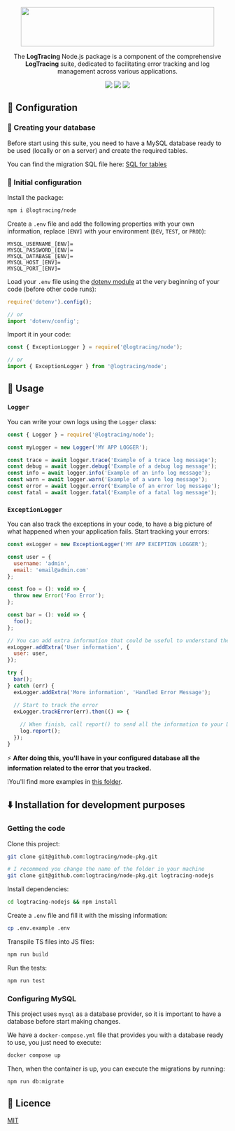 <p align="center">
  <img width="442" height="90" src="https://github.com/logtracing/node-pkg/assets/55886451/a605b6fd-14c8-4d0d-9cfa-c8f0742aa5ec">
</p>

<p align="center">The <strong>LogTracing</strong> Node.js package is a component of the comprehensive <strong>LogTracing</strong> suite, dedicated to facilitating error tracking and log management across various applications.</p>

<p align="center">
  <img src="https://github.com/logtracing/node-pkg/actions/workflows/node.js.yml/badge.svg">
  <img src="https://img.shields.io/npm/v/@logtracing/node?color=blue">
  <img src="https://img.shields.io/npm/l/@logtracing/node?color=blue">
</p>

## :book: Configuration

### :open_file_folder: Creating your database
Before start using this suite, you need to have a MySQL database ready to be used (locally or on a server) and create the required tables.

You can find the migration SQL file here: [SQL for tables](https://github.com/logtracing/node-pkg/blob/main/database.sql)

### :wrench: Initial configuration
Install the package:
```bash
npm i @logtracing/node
```

Create a `.env` file and add the following properties with your own information, replace `[ENV]` with your environment (`DEV`, `TEST`, or `PROD`):
```properties
MYSQL_USERNAME_[ENV]=
MYSQL_PASSWORD_[ENV]=
MYSQL_DATABASE_[ENV]=
MYSQL_HOST_[ENV]=
MYSQL_PORT_[ENV]=
```

Load your `.env` file using the [dotenv module](https://www.npmjs.com/package/dotenv) at the very beginning of your code (before other code runs):
```js
require('dotenv').config();

// or
import 'dotenv/config';
```

Import it in your code:
```js
const { ExceptionLogger } = require('@logtracing/node');

// or
import { ExceptionLogger } from '@logtracing/node';
```

## :rocket: Usage
### `Logger`
You can write your own logs using the `Logger` class:
```js
const { Logger } = require('@logtracing/node');

const myLogger = new Logger('MY APP LOGGER');

const trace = await logger.trace('Example of a trace log message');
const debug = await logger.debug('Example of a debug log message');
const info = await logger.info('Example of an info log message');
const warn = await logger.warn('Example of a warn log message');
const error = await logger.error('Example of an error log message');
const fatal = await logger.fatal('Example of a fatal log message');
```

### `ExceptionLogger`
You can also track the exceptions in your code, to have a big picture of what happened when your application fails. Start tracking your errors:
```js
const exLogger = new ExceptionLogger('MY APP EXCEPTION LOGGER');

const user = {
  username: 'admin',
  email: 'email@admin.com'
};

const foo = (): void => {
  throw new Error('Foo Error');
};

const bar = (): void => {
  foo();
};

// You can add extra information that could be useful to understand the error
exLogger.addExtra('User information', {
  user: user,
});

try {
  bar();
} catch (err) {
  exLogger.addExtra('More information', 'Handled Error Message');

  // Start to track the error
  exLogger.trackError(err).then(() => {
  
    // When finish, call report() to send all the information to your DB
    log.report();
  });
}
```

:zap: **After doing this, you'll have in your configured database all the information related to the error that you tracked.**

❕You'll find more examples in [this folder](https://github.com/logtracing/node-pkg/blob/main/examples).

## :arrow_down: Installation for development purposes
### Getting the code
Clone this project:
```bash
git clone git@github.com:logtracing/node-pkg.git

# I recommend you change the name of the folder in your machine
git clone git@github.com:logtracing/node-pkg.git logtracing-nodejs
```

Install dependencies:
```bash
cd logtracing-nodejs && npm install
```

Create a `.env` file and fill it with the missing information:
```bash
cp .env.example .env
```

Transpile TS files into JS files:
```bash
npm run build
```

Run the tests:
```bash
npm run test
```

### Configuring MySQL
This project uses `mysql` as a database provider, so it is important to have a database before start making changes.

We have a `docker-compose.yml` file that provides you with a database ready to use, you just need to execute:
```bash
docker compose up
```

Then, when the container is up, you can execute the migrations by running:
```bash
npm run db:migrate
```

## :scroll: Licence
[MIT](https://github.com/logtracing/node-pkg/blob/main/LICENSE)
